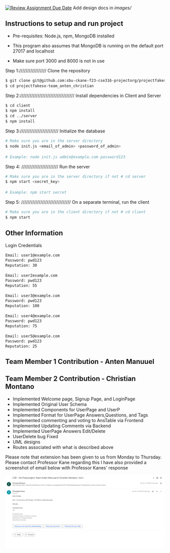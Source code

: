 [![Review Assignment Due Date](https://classroom.github.com/assets/deadline-readme-button-24ddc0f5d75046c5622901739e7c5dd533143b0c8e959d652212380cedb1ea36.svg)](https://classroom.github.com/a/9NDadFFr)
Add design docs in *images/*

## Instructions to setup and run project

- Pre-requisites: Node.js, npm, MongoDB installed

- This program also assumes that MongoDB is running on the default port 27017 and localhost

- Make sure port 3000 and 8000 is not in use

Step 1://///////////////
Clone the repository

```bash
$ git clone git@github.com:sbu-ckane-f23-cse316-projectorg/projectfakeso-team_anten_christian.git
$ cd projectfakeso-team_anten_christian
```


Step 2://////////////////////////////////
Install dependencies in Client and Server

```bash
$ cd client
$ npm install
$ cd ../server
$ npm install
```


Step 3:////////////////////////
Initialize the database

```bash
# Make sure you are in the server directory
$ node init.js <email_of_admin> <password_of_admin>

# Example: node init.js admin@example.com password123
```
Step 4: ///////////////////////
Run the server

```bash
# Make sure you are in the server directory if not # cd server
$ npm start <secret_key>

# Example: npm start secret
```


Step 5: ///////////////////////////////
On a separate terminal, run the client

```bash
# Make sure you are in the client directory if not # cd client
$ npm start
```

## Other Information

Login Credentials

```
Email: user1@example.com
Password: pwd123
Reputation: 30

Email: user2example.com
Password: pwd123
Reputation: 55

Email: user3@example.com
Password: pwd123
Reputation: 100

Email: user4@example.com
Password: pwd123
Reputation: 75

Email: user5@example.com
Password: pwd123
Reputation: 25
```

## Team Member 1 Contribution - Anten Manuuel

## Team Member 2 Contribution - Christian Montano

 * Implemented Welcome page, Signup Page, and LoginPage
 * Implemented Original User Schema
 * Implemented Components for UserPage and UserP
 * Implemented Format for UserPage Answers,Questions, and Tags
 * Implemented commenting and voting to AnsTable via Frontend
 * Implemented Updating Comments via Backend
 * Implemented UserPage Answers Edit/Delete
 * UserDelete bug Fixed
 * UML designs 
 * Routes associated with what is described above




Please note that extension has been given to us from Monday to Thursday. Please contact Professor Kane regarding this
I have also provided a screenshot of email below with Professor Kanes' response

![extensionproof](./extensionproof/ExtensionImg.png 'ExtensionImg.png')

